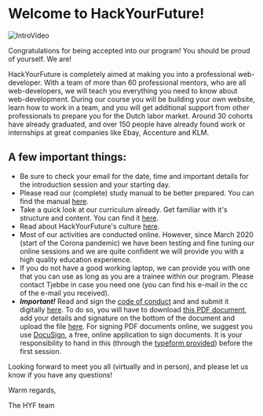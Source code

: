 # Welcome to HackYourFuture!

![IntroVideo](./assets/intovideo.gif)

Congratulations for being accepted into our program! You should be proud of yourself. We are!

HackYourFuture is completely aimed at making you into a professional web-developer. With a team of more than 60 professional mentors, who are all web-developers, we will teach you everything you need to know about web-development. During our course you will be building your own website, learn how to work in a team, and you will get additional support from other professionals to prepare you for the Dutch labor market. Around 30 cohorts have already graduated, and over 150 people have already found work or internships at great companies like Ebay, Accenture and KLM.

## A few important things:

- Be sure to check your email for the date, time and important details for the introduction session and your starting day.
- Please read our (complete) study manual to be better prepared. You can find the manual [here](https://github.com/HackYourFuture/curriculum/blob/master/study-manual.md).
- Take a quick look at our curriculum already. Get familiar with it's structure and content. You can find it [here](http://www.github.com/hackyourfuture/curriculum).
- Read about HackYourFuture's culture [here](https://github.com/HackYourFuture/culture).
- Most of our activities are conducted online. However, since March 2020 (start of the Corona pandemic) we have been testing and fine tuning our online sessions and we are quite confident we will provide you with a high quality education experience.
- If you do not have a good working laptop, we can provide you with one that you can use as long as you are a trainee within our program. Please contact Tjebbe in case you need one (you can find his e-mail in the cc of the e-mail you received).
- ***Important!*** Read and sign the [code of conduct](https://docs.google.com/document/d/18OrzDB_rcuTKEf7mNbd7ouSFcQ2S1hW9OqUw9DD0nis/view?usp=sharing) and and submit it digitally [here](https://hackyourfuture.typeform.com/to/bFTU8xv2). To do so, you will have to download [this PDF document](https://docs.google.com/document/d/18OrzDB_rcuTKEf7mNbd7ouSFcQ2S1hW9OqUw9DD0nis/view?usp=sharing), add your details and signature on the bottom of the document and upload the file [here](https://hackyourfuture.typeform.com/to/bFTU8xv2). For signing PDF documents online, we suggest you use [DocuSign](https://www.docusign.com/), a free, online application to sign documents. It is your responsibility to hand in this (through the [typeform provided](https://hackyourfuture.typeform.com/to/bFTU8xv2)) before the first session.

Looking forward to meet you all (virtually and in person), and please let us know if you have any questions!

Warm regards,

The HYF team
